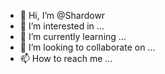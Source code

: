 - 👋 Hi, I’m @Shardowr
- 👀 I’m interested in ...
- 🌱 I’m currently learning ...
- 💞️ I’m looking to collaborate on ...
- 📫 How to reach me ...

<!---
Shardowr/Shardowr is a ✨ special ✨ repository because its `README.md` (this file) appears on your GitHub profile.
You can click the Preview link to take a look at your changes.
--->

